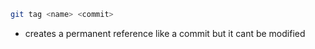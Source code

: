 ```bash
git tag <name> <commit>
```

- creates a permanent reference like a commit but it cant be modified
